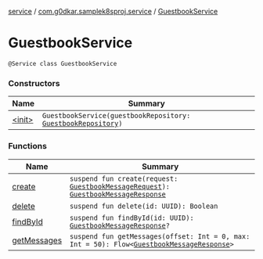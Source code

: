 [service](../../index.md) / [com.g0dkar.samplek8sproj.service](../index.md) / [GuestbookService](./index.md)

# GuestbookService

`@Service class GuestbookService`

### Constructors

| Name | Summary |
|---|---|
| [&lt;init&gt;](-init-.md) | `GuestbookService(guestbookRepository: `[`GuestbookRepository`](../../com.g0dkar.samplek8sproj.persistence/-guestbook-repository/index.md)`)` |

### Functions

| Name | Summary |
|---|---|
| [create](create.md) | `suspend fun create(request: `[`GuestbookMessageRequest`](../../com.g0dkar.samplek8sproj.model.request/-guestbook-message-request/index.md)`): `[`GuestbookMessageResponse`](../../com.g0dkar.samplek8sproj.model.response/-guestbook-message-response/index.md) |
| [delete](delete.md) | `suspend fun delete(id: UUID): Boolean` |
| [findById](find-by-id.md) | `suspend fun findById(id: UUID): `[`GuestbookMessageResponse`](../../com.g0dkar.samplek8sproj.model.response/-guestbook-message-response/index.md)`?` |
| [getMessages](get-messages.md) | `suspend fun getMessages(offset: Int = 0, max: Int = 50): Flow<`[`GuestbookMessageResponse`](../../com.g0dkar.samplek8sproj.model.response/-guestbook-message-response/index.md)`>` |
